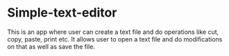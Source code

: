 # Simple-text-editor
This is an app where user can create a text file and do operations like cut, copy, paste, print etc. It allows user to open a text file and do modifications on that as well as save the file.
